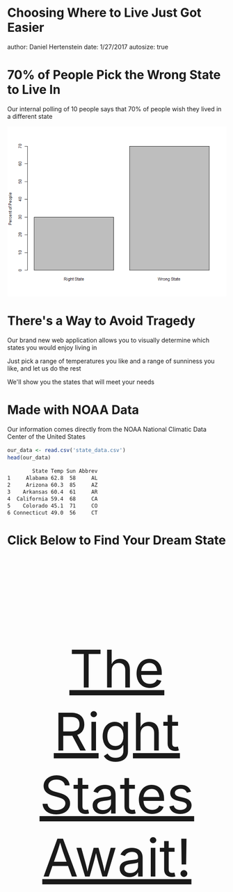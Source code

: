Choosing Where to Live Just Got Easier
========================================================
author: Daniel Hertenstein
date: 1/27/2017
autosize: true

70% of People Pick the Wrong State to Live In
========================================================

Our internal polling of 10 people says that 70% of people wish they lived in a different state

<img src="Choosing Where to Live Just Got Easier-figure/unnamed-chunk-1-1.png" title="plot of chunk unnamed-chunk-1" alt="plot of chunk unnamed-chunk-1" style="display: block; margin: auto;" />

There's a Way to Avoid Tragedy
========================================================

Our brand new web application allows you to visually determine which states you would enjoy living in

Just pick a range of temperatures you like and a range of sunniness you like, and let us do the rest

We'll show you the states that will meet your needs


Made with NOAA Data
========================================================

Our information comes directly from the NOAA National Climatic Data Center of the United States


```r
our_data <- read.csv('state_data.csv')
head(our_data)
```

```
        State Temp Sun Abbrev
1     Alabama 62.8  58     AL
2     Arizona 60.3  85     AZ
3    Arkansas 60.4  61     AR
4  California 59.4  68     CA
5    Colorado 45.1  71     CO
6 Connecticut 49.0  56     CT
```

Click Below to Find Your Dream State
========================================================

<br>
<br>
<br>
<br>
<div align="center">
  <p style="font-size:120px">
    <a href="https://danielhertenstein.shinyapps.io/where_to_live/">The Right States Await!</a>
  </p>
</div>
